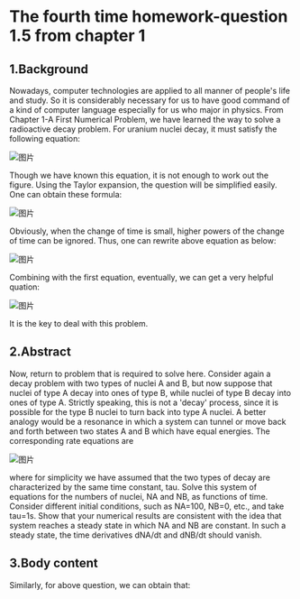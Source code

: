 # The fourth time homework-question 1.5 from chapter 1

## 1.Background
Nowadays, computer technologies are applied to all manner of people's life and study. So it is considerably necessary for us to have good command of a kind of computer language especially for us who major in physics. From Chapter 1-A First Numerical Problem, we have learned the way to solve a radioactive decay problem. 
For uranium nuclei decay, it must satisfy the following equation:

![图片](https://github.com/TanMingjun/compuational_physics_N2014301020106/blob/master/Ex-4/equation/DUBC0F7EY4FBZ1.png)

Though we have known this equation, it is not enough to work out the figure. Using the Taylor expansion, the question will be simplified easily. One can obtain these formula:

![图片](https://github.com/TanMingjun/compuational_physics_N2014301020106/blob/master/Ex-4/equation/D8EQWQ391K67AOHZV0.png)

Obviously, when the change of time is small, higher powers of the change of time can be ignored. Thus, one can rewrite above equation as below:

![图片](https://github.com/TanMingjun/compuational_physics_N2014301020106/blob/master/Ex-4/equation/81KRZB9Q4RR%5DD4G78E4.png)

Combining with the first equation, eventually, we can get a very helpful quation:

![图片](https://github.com/TanMingjun/compuational_physics_N2014301020106/blob/master/Ex-4/equation/F745IUPTXKNE2HJHSX.png)

It is the key to deal with this problem.

## 2.Abstract
Now, return to problem that is required to solve here.
Consider again a decay problem with two types of nuclei A and B, but now suppose that nuclei of type A decay into ones of type B, while nuclei of type B decay into ones of type A. Strictly speaking, this is not a 'decay' process, since it is possible for the type B nuclei to turn back into type A nuclei. A better analogy would be a resonance in which a system can tunnel or move back and forth between two states A and B which have equal energies. The corresponding rate equations are

![图片](https://github.com/TanMingjun/compuational_physics_N2014301020106/blob/master/Ex-4/equation/0A2E00MI5YJP1XUO99YP3.png)

where for simplicity we have assumed that the two types of decay are characterized by the same time constant, tau. Solve this system of equations for the numbers of nuclei, NA and NB, as functions of time. Consider different initial conditions, such as NA=100, NB=0, etc., and take tau=1s. Show that your numerical results are consistent with the idea that system reaches a steady state in which NA and NB are constant. In such a steady state, the time derivatives dNA/dt and dNB/dt should vanish.

## 3.Body content
Similarly, for above question, we can obtain that:


